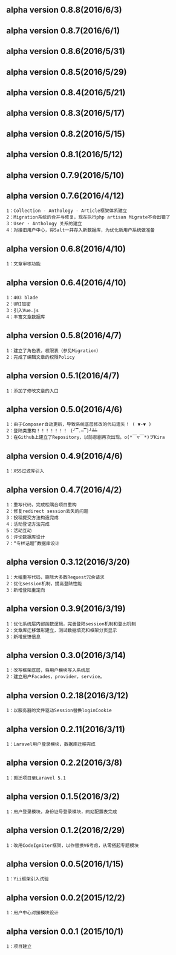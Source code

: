 ## alpha version 0.8.8(2016/6/3)
## alpha version 0.8.7(2016/6/1)
## alpha version 0.8.6(2016/5/31)
## alpha version 0.8.5(2016/5/29)
## alpha version 0.8.4(2016/5/21)
## alpha version 0.8.3(2016/5/17)
## alpha version 0.8.2(2016/5/15)
## alpha version 0.8.1(2016/5/12)
## alpha version 0.7.9(2016/5/10)
## alpha version 0.7.6(2016/4/12)
	1：Collection - Anthology - Article框架体系建立
	2：Migration系统的合并与修复，现在执行php artisan Migrate不会出错了
	3：User - Anthology 关系的建立
	4：对接旧用户中心，将Salt一并存入新数据库，为优化新用户系统做准备
	
## alpha version 0.6.8(2016/4/10)

	1：文章审核功能

## alpha version 0.6.4(2016/4/10)

	1：403 blade
	2：URI加密
	3：引入Vue.js
	4：丰富文章数据库
	
## alpha version 0.5.8(2016/4/7)

	1：建立了角色表，权限表（参见Migration）
	2：完成了编辑文章的权限Policy

## alpha version 0.5.1(2016/4/7)

	1：添加了修改文章的入口

## alpha version 0.5.0(2016/4/6)

	1：由于Composer自动更新，导致系统底层修改的代码遗失！ ( ▼-▼ )
	2：登陆类重构！！！！！！！ (╯▔.—▔)╯╧╧
	3：在Github上建立了Repository，以防悲剧再次出现。o(*￣▽￣*)ブKira

## alpha version 0.4.9(2016/4/6)

	1：XSS过滤库引入

## alpha version 0.4.7(2016/4/2)

	1：重写代码，完成松隅合项目重构
	2：修复redirect session丢失的问题
	3：投稿提交方法构造完成
	4：活动登记方法完成
	5：活动互动
	6：评论数据库设计
	7：“专栏话题”数据库设计

## alpha version 0.3.12(2016/3/20)

	1：大幅重写代码，删除大多数Request冗余请求
	2：优化session机制，提高登陆性能
	3：新增登陆重定向

## alpha version 0.3.9(2016/3/19)

	1：优化系统层内部函数逻辑，完善登陆session机制和登出机制
	2：文章库迁移雏形建立，测试数据填充和框架分页显示
	3：新增反馈信息

## alpha version 0.3.0(2016/3/14)

	1：改写框架底层，将用户模块写入系统层
	2：建立用户Facades，provider，service。

## alpha version 0.2.18(2016/3/12)

	1：以服务器的文件驱动Session替换loginCookie

## alpha version 0.2.11(2016/3/11)

	1：Laravel用户登录模块，数据库迁移完成

## alpha version 0.2.2(2016/3/8)

	1：搬迁项目至Laravel 5.1

## alpha version 0.1.5(2016/3/2)

	1：用户登录模块，身份证号登录模块，网站配置表完成

## alpha version 0.1.2(2016/2/29)

	1：改用CodeIgniter框架，以作替换V6考虑，从零搭起专题模块

## alpha version 0.0.5(2016/1/15)

	1：Yii框架引入试验

## alpha version 0.0.2(2015/12/2)

	1：用户中心对接模块设计

## alpha version 0.0.1 (2015/10/1)

	1：项目建立

